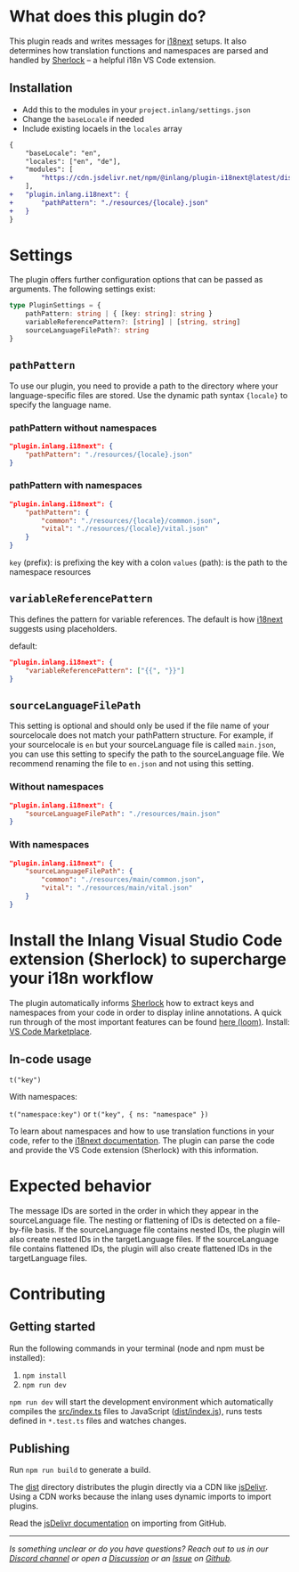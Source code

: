 # What does this plugin do?

This plugin reads and writes messages for [i18next](https://inlang.com/m/kl95463j) setups. It also determines how translation functions and namespaces are parsed and handled by [Sherlock](https://inlang.com/m/r7kp499g/app-inlang-ideExtension) – a helpful i18n VS Code extension.

## Installation

- Add this to the modules in your `project.inlang/settings.json`
- Change the `baseLocale` if needed 
- Include existing locaels in the `locales` array

```diff
{
	"baseLocale": "en",
	"locales": ["en", "de"], 
	"modules": [
+		"https://cdn.jsdelivr.net/npm/@inlang/plugin-i18next@latest/dist/index.js"
  	],
+	"plugin.inlang.i18next": {
+		"pathPattern": "./resources/{locale}.json"
+  	}
}
```

# Settings

The plugin offers further configuration options that can be passed as arguments. The following settings exist:

```typescript
type PluginSettings = {
	pathPattern: string | { [key: string]: string }
	variableReferencePattern?: [string] | [string, string]
	sourceLanguageFilePath?: string
}
```

## `pathPattern`

To use our plugin, you need to provide a path to the directory where your language-specific files are stored. Use the dynamic path syntax `{locale}` to specify the language name.

### pathPattern without namespaces

```json
"plugin.inlang.i18next": {
	"pathPattern": "./resources/{locale}.json"
}
```

### pathPattern with namespaces


```json
"plugin.inlang.i18next": {
	"pathPattern": {
		"common": "./resources/{locale}/common.json",
		"vital": "./resources/{locale}/vital.json"
	}
}
```

`key` (prefix): is prefixing the key with a colon
`values` (path): is the path to the namespace resources

## `variableReferencePattern`

This defines the pattern for variable references. The default is how [i18next](https://inlang.com/m/kl95463j) suggests using placeholders.

default:

```json
"plugin.inlang.i18next": {
	"variableReferencePattern": ["{{", "}}"]
}
```

## `sourceLanguageFilePath`

This setting is optional and should only be used if the file name of your sourcelocale does not match your pathPattern structure. For example, if your sourcelocale is `en` but your sourceLanguage file is called `main.json`, you can use this setting to specify the path to the sourceLanguage file. We recommend renaming the file to `en.json` and not using this setting.

### Without namespaces

```json
"plugin.inlang.i18next": {
	"sourceLanguageFilePath": "./resources/main.json"
}
```

### With namespaces

```json
"plugin.inlang.i18next": {
	"sourceLanguageFilePath": {
		"common": "./resources/main/common.json",
		"vital": "./resources/main/vital.json"
	}
}
```

# Install the Inlang Visual Studio Code extension (Sherlock) to supercharge your i18n workflow

The plugin automatically informs [Sherlock](https://inlang.com/m/r7kp499g/app-inlang-ideExtension) how to extract keys and namespaces from your code in order to display inline annotations. A quick run through of the most important features can be found [here (loom)](https://www.loom.com/share/68bc13eceb454a8fa69a7cfec5569b8a). Install: [VS Code Marketplace](https://marketplace.visualstudio.com/items?itemName=inlang.vs-code-extension).

## In-code usage

`t("key")`

With namespaces:

`t("namespace:key")` or `t("key", { ns: "namespace" })`

To learn about namespaces and how to use translation functions in your code, refer to the [i18next documentation](https://www.i18next.com/principles/namespaces). The plugin can parse the code and provide the VS Code extension (Sherlock) with this information.

# Expected behavior

The message IDs are sorted in the order in which they appear in the sourceLanguage file. The nesting or flattening of IDs is detected on a file-by-file basis. If the sourceLanguage file contains nested IDs, the plugin will also create nested IDs in the targetLanguage files. If the sourceLanguage file contains flattened IDs, the plugin will also create flattened IDs in the targetLanguage files.

# Contributing

## Getting started

Run the following commands in your terminal (node and npm must be installed):

1. `npm install`
2. `npm run dev`

`npm run dev` will start the development environment which automatically compiles the [src/index.ts](#getting-started) files to JavaScript ([dist/index.js](#getting-started)), runs tests defined in `*.test.ts` files and watches changes.

## Publishing

Run `npm run build` to generate a build.

The [dist](./dist/) directory distributes the plugin directly via a CDN like [jsDelivr](https://www.jsdelivr.com/). Using a CDN works because the inlang uses dynamic imports to import plugins.

Read the [jsDelivr documentation](https://www.jsdelivr.com/?docs=gh) on importing from GitHub.


---

_Is something unclear or do you have questions? Reach out to us in our [Discord channel](https://discord.gg/CNPfhWpcAa) or open a [Discussion](https://github.com/opral/monorepo/discussions) or an [Issue](https://github.com/opral/monorepo/issues) on [Github](https://github.com/opral/monorepo)._
